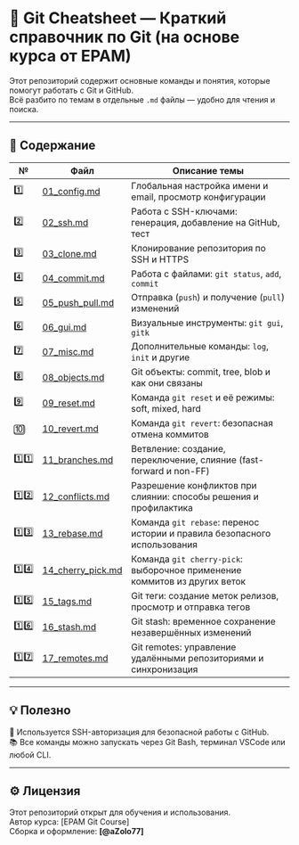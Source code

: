 # 🧠 Git Cheatsheet — Краткий справочник по Git (на основе курса от EPAM)

Этот репозиторий содержит основные команды и понятия, которые помогут работать с Git и GitHub.  
Всё разбито по темам в отдельные `.md` файлы — удобно для чтения и поиска.

---

## 📂 Содержание

| №   | Файл                | Описание темы                                 |
|-----|---------------------|-----------------------------------------------|
| 1️⃣ | [01_config.md](./01_config.md)       | Глобальная настройка имени и email, просмотр конфигурации |
| 2️⃣ | [02_ssh.md](./02_ssh.md)             | Работа с SSH-ключами: генерация, добавление на GitHub, тест |
| 3️⃣ | [03_clone.md](./03_clone.md)         | Клонирование репозитория по SSH и HTTPS         |
| 4️⃣ | [04_commit.md](./04_commit.md)       | Работа с файлами: `git status`, `add`, `commit` |
| 5️⃣ | [05_push_pull.md](./05_push_pull.md) | Отправка (`push`) и получение (`pull`) изменений |
| 6️⃣ | [06_gui.md](./06_gui.md)             | Визуальные инструменты: `git gui`, `gitk`       |
| 7️⃣ | [07_misc.md](./07_misc.md)           | Дополнительные команды: `log`, `init` и другие |
| 8️⃣ | [08_objects.md](./08_objects.md)     | Git объекты: commit, tree, blob и как они связаны |
| 9️⃣ | [09_reset.md](./09_reset.md)         | Команда `git reset` и её режимы: soft, mixed, hard |
| 🔟 | [10_revert.md](./10_revert.md)       | Команда `git revert`: безопасная отмена коммитов |
| 1️⃣1️⃣ | [11_branches.md](./11_branches.md)   | Ветвление: создание, переключение, слияние (fast-forward и non-FF) |
| 1️⃣2️⃣ | [12_conflicts.md](./12_conflicts.md) | Разрешение конфликтов при слиянии: способы решения и профилактика |
| 1️⃣3️⃣ | [13_rebase.md](./13_rebase.md)       | Команда `git rebase`: перенос истории и правила безопасного использования |
| 1️⃣4️⃣ | [14_cherry_pick.md](./14_cherry_pick.md) | Команда `git cherry-pick`: выборочное применение коммитов из других веток |
| 1️⃣5️⃣ | [15_tags.md](./15_tags.md)           | Git теги: создание меток релизов, просмотр и отправка тегов |
| 1️⃣6️⃣ | [16_stash.md](./16_stash.md)         | Git stash: временное сохранение незавершённых изменений |
| 1️⃣7️⃣ | [17_remotes.md](./17_remotes.md)     | Git remotes: управление удалёнными репозиториями и синхронизация |

---

## 💡 Полезно

🔐 Используется SSH-авторизация для безопасной работы с GitHub.  
📚 Все команды можно запускать через Git Bash, терминал VSCode или любой CLI.

---

## ⚙️ Лицензия

Этот репозиторий открыт для обучения и использования.  
Автор курса: [EPAM Git Course]  
Сборка и оформление: **[@aZolo77]**